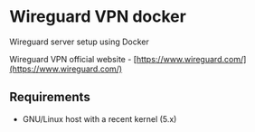 # Wireguard VPN docker

Wireguard server setup using Docker

Wireguard VPN official website - [https://www.wireguard.com/](https://www.wireguard.com/)

## Requirements

- GNU/Linux host with a recent kernel (5.x)
